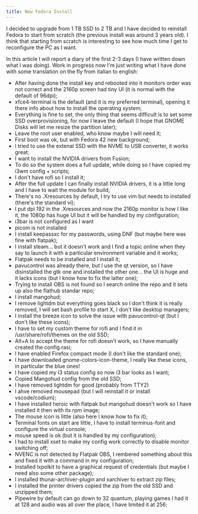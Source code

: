 ```yaml
---
title: New Fedora Install
---
```

I decided to upgrade from 1 TB SSD to 2 TB and I have decided to reinstall Fedora to start from scratch (the previous install was around 3 years old).
I think that starting from scratch is interesting to see how much time I get to reconfigure the PC as I want.

In this article I will report a diary of the first 2-3 days (I have written down what I was doing).
Work in progress now I'm just writing what I have done with some translation on the fly from italian to english:

- After having done the install key and rebooted into it monitors order was not correct and the 2160p screen had tiny UI (it is normal with the default of 96dpi);
- xfce4-terminal is the default (and it is my preferred terminal), opening it there info about how to install the operating system;
- Everything is fine to set, the only thing that seems difficult is to set some SSD overprovisioning, for now I leave the default (I hope that GNOME Disks will let me resize the partition later);
- Leave the root user enabled, who know maybe I will need it;
- First boot was ok, but with Fedora 42 new background;
- I tried to use the extenal SSD with the NVME to USB converter, it works great;
- I want to install the NVIDIA drivers from Fusion;
- To do so the system does a full update, while doing so I have copied my i3wm config + scripts;
- I don't have rofi so I install it;
- After the full update I can finally install NVIDIA drivers, it is a little long and I have to wait the module for build;
- There's no .Xresources by default, I try to use vim but needs to installed (there's the standard vi);
- I put dpi 192 in the .Xresources and now the 2160p monitor is how I like it, the 1080p has huge UI but it will be handled by my configuration;
- i3bar is not configured as I want
- picom is not installed
- I install keepassxc for my passwords, using DNF (but maybe here was fine with flatpak);
- I install steam... but it doesn't work and I find a topic online when they say to launch it with a particular environment variable and it works;
- Flatpak needs to be installed and I install it;
- pavucontrol was already there, but I use the qt version, so I have disinstalled the gtk one and installed the other one... the UI is huge and it lacks icons (but I know how to fix the latter one);
- Trying to install OBS is not found so I search online the repo and it sets up also the flathub standar repo;
- I install mangohud;
- I remove lightdm but everything goes black so I don't think it is really removed, I will set bash profile to start X, I don't like desktop managers;
- I install the breeze icon to solve the issue with pavucontrol-qt (but I don't like these icons);
- I have to set my custom theme for rofi and I find it in /usr/share/rofi/themes on the old SSD;
- Alt+A to accept the theme for rofi doesn't work, so I have manually created the config.rasi;
- I have enabled Firefox compact mode (I don't like the standard one);
- I have downloaded gnome-colors-icon-theme, I really like these icons, in particular the blue ones!
- I have copied my i3 status config so now i3 bar looks as I want;
- Copied Mangohud config from the old SSD;
- I have removed lightdm for good (probably from TTY2)
- I ahve removed mousepad (but I will reinstall it or install vscode/codium);
- I have installed heroic with flatpak but mangohud doesn't work so I have installed it then with its rpm image;
- The mouse icon is little (also here I know how to fix it);
- Terminal fonts on start are little, I have to install terminus-font and configure the virtual console;
- mouse speed is ok (but it is handled by my configuration);
- I had to install xset to make my config work correctly to disable monitor switching off;
- NVENC is not detected by Flatpak OBS, I rembered something about this and fixed it with a command in my configuration;
- Installed lxpolkit to have a graphical request of credentials (but maybe I need also some other package);
- I installed thunar-archiver-plugin and xarchiver to extract zip files;
- I installed the printer drivers copied the zip from the old SSD and unzipped them;
- Pipewire by default can go down to 32 quantum, playing games I had it at 128 and audio was all over the place, I have limited it at 256;
